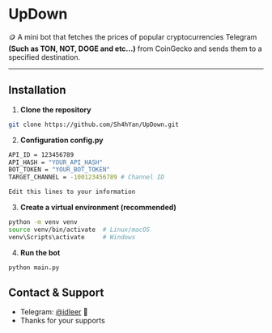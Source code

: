 # UpDown
🪙 A mini bot that fetches the prices of popular cryptocurrencies Telegram **(Such as TON, NOT, DOGE and etc...)** from CoinGecko and sends them to a specified destination.

---

## Installation

1. **Clone the repository**

```bash
git clone https://github.com/Sh4hYan/UpDown.git
```

2. **Configuration config.py**
```bash
API_ID = 123456789
API_HASH = "YOUR_API_HASH"
BOT_TOKEN = "YOUR_BOT_TOKEN"
TARGET_CHANNEL = -100123456789 # Channel ID

Edit this lines to your information
```

3. **Create a virtual environment (recommended)**

```bash
python -m venv venv
source venv/bin/activate  # Linux/macOS
venv\Scripts\activate     # Windows
```

4. **Run the bot**
```bash
python main.py
```

## Contact & Support

- Telegram: [@idleer](https://t.me/idleer) 📲
- Thanks for your supports

